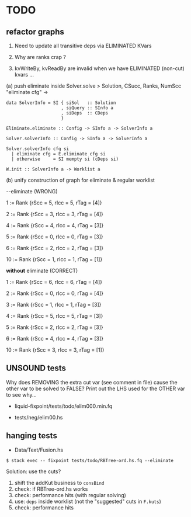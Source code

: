 # TODO

## refactor graphs



1. Need to update all transitive deps via ELIMINATED KVars

2. Why are ranks crap ?

3. kvWriteBy, kvReadBy are invalid when we have
   ELIMINATED (non-cut) kvars ...

(a) push eliminate inside Solver.solve
    > Solution, CSucc, Ranks, NumScc
      "eliminate cfg" ->

    data SolverInfo = SI { siSol   :: Solution
                         , siQuery :: SInfo a
                         , siDeps  :: CDeps
                         }

    Eliminate.eliminate :: Config -> SInfo a -> SolverInfo a

    Solver.solverInfo :: Config -> SInfo a -> SolverInfo a

    Solver.solverInfo cfg si
      | eliminate cfg = E.eliminate cfg si
      | otherwise     = SI mempty si (cDeps si)

    W.init :: SolverInfo a -> Worklist a

(b) unify construction of graph for eliminate & regular worklist


--eliminate (WRONG)

1 := Rank {rScc = 5, rIcc = 5, rTag = [4]}

2 := Rank {rScc = 3, rIcc = 3, rTag = [4]}

4 := Rank {rScc = 4, rIcc = 4, rTag = [3]}

5 := Rank {rScc = 0, rIcc = 0, rTag = [3]}

6 := Rank {rScc = 2, rIcc = 2, rTag = [3]}

10 := Rank {rScc = 1, rIcc = 1, rTag = [1]}


**without** eliminate (CORRECT)

1 := Rank {rScc = 6, rIcc = 6, rTag = [4]}

2 := Rank {rScc = 0, rIcc = 0, rTag = [4]}

3 := Rank {rScc = 1, rIcc = 1, rTag = [3]}

4 := Rank {rScc = 5, rIcc = 5, rTag = [3]}

5 := Rank {rScc = 2, rIcc = 2, rTag = [3]}

6 := Rank {rScc = 4, rIcc = 4, rTag = [3]}

10 := Rank {rScc = 3, rIcc = 3, rTag = [1]}




## UNSOUND tests

Why does REMOVING the extra cut var (see comment in file) cause the other var to
be solved to FALSE? Print out the LHS used for the OTHER var to see why...

+ liquid-fixpoint/tests/todo/elim000.min.fq



+ tests/neg/elim00.hs



## hanging tests

+ Data/Text/Fusion.hs


```
$ stack exec -- fixpoint tests/todo/RBTree-ord.hs.fq --eliminate
```

Solution: use the cuts?

1. shift the addKut business to `consBind`
2. check: if RBTree-ord.hs works
3. check: performance hits (with regular solving)
4. use: `deps` inside worklist (not the "suggested" cuts in `F.kuts`)
5. check: performance hits
